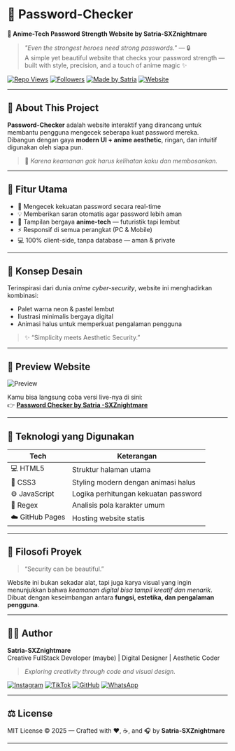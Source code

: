 # 🔐 Password-Checker  
**🌸 Anime-Tech Password Strength Website by Satria-SXZnightmare**

> *"Even the strongest heroes need strong passwords."* — 🔒  
A simple yet beautiful website that checks your password strength — built with style, precision, and a touch of anime magic ✨

[![Repo Views](https://komarev.com/ghpvc/?username=shadow23734&label=Repo%20Views&color=ff69b4&style=flat-square)](https://github.com/shadow23734)
[![Followers](https://img.shields.io/github/followers/shadow23734?label=Followers&style=social)](https://github.com/shadow23734)
[![Made by Satria](https://img.shields.io/badge/Made%20by-Satria%20--SXZnightmare-ff66cc?style=flat-square)](https://github.com/shadow23734)
[![Website](https://img.shields.io/badge/Live%20Demo-Password%20Checker-blueviolet?style=flat-square)](https://shadow23734.github.io/Password-Checker)

---

## 🌟 About This Project
**Password-Checker** adalah website interaktif yang dirancang untuk membantu pengguna mengecek seberapa kuat password mereka.  
Dibangun dengan gaya **modern UI + anime aesthetic**, ringan, dan intuitif digunakan oleh siapa pun.

> 🌸 *Karena keamanan gak harus kelihatan kaku dan membosankan.*

---

## 💫 Fitur Utama
- 🔎 Mengecek kekuatan password secara real-time  
- 💡 Memberikan saran otomatis agar password lebih aman  
- 🎨 Tampilan bergaya **anime-tech** — futuristik tapi lembut  
- ⚡ Responsif di semua perangkat (PC & Mobile)  
- 💻 100% client-side, tanpa database — aman & private  

---

## 🧠 Konsep Desain
Terinspirasi dari dunia *anime cyber-security*, website ini menghadirkan kombinasi:
- Palet warna neon & pastel lembut  
- Ilustrasi minimalis bergaya digital  
- Animasi halus untuk memperkuat pengalaman pengguna  

> ✨ “Simplicity meets Aesthetic Security.”

---

## 🌈 Preview Website
![Preview](https://files.catbox.moe/ahc0uq.gif)

Kamu bisa langsung coba versi live-nya di sini:  
👉 **[Password Checker by Satria -SXZnightmare](https://github.com/shadow23734/Password-Checker)**  

---

## 🧩 Teknologi yang Digunakan
| Tech | Keterangan |
|------|-------------|
| 💻 HTML5 | Struktur halaman utama |
| 🎨 CSS3 | Styling modern dengan animasi halus |
| ⚙️ JavaScript | Logika perhitungan kekuatan password |
| 🧠 Regex | Analisis pola karakter umum |
| ☁️ GitHub Pages | Hosting website statis |

---

## 💬 Filosofi Proyek
> “Security can be beautiful.”  

Website ini bukan sekadar alat, tapi juga karya visual yang ingin menunjukkan bahwa *keamanan digital bisa tampil kreatif dan menarik*.  
Dibuat dengan keseimbangan antara **fungsi, estetika, dan pengalaman pengguna**.

---

## 👨‍💻 Author
**Satria-SXZnightmare**  
Creative FullStack Developer (maybe) | Digital Designer | Aesthetic Coder  

> *Exploring creativity through code and visual design.*

[![Instagram](https://img.shields.io/badge/Instagram-@surpy_ten-E4405F?style=for-the-badge&logo=instagram&logoColor=white)](https://instagram.com/surpy_ten)
[![TikTok](https://img.shields.io/badge/TikTok-@_satriax96z_-000000?style=for-the-badge&logo=tiktok&logoColor=white)](https://tiktok.com/@_satriax96z_)
[![GitHub](https://img.shields.io/badge/GitHub-shadow23734-181717?style=for-the-badge&logo=github&logoColor=white)](https://github.com/shadow23734)
[![WhatsApp](https://img.shields.io/badge/WhatsApp-25D366?style=for-the-badge&logo=whatsapp&logoColor=white)](https://wa.me/6281398961382)

---

## ⚖️ License
MIT License © 2025 — Crafted with ❤️, ☕, and 🎧 by **Satria-SXZnightmare**

---
